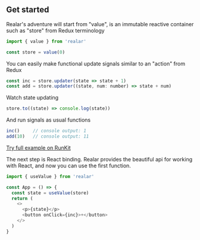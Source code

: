 ## Get started

Realar's adventure will start from "value", is an immutable reactive container such as "store" from Redux terminology

```javascript
import { value } from 'realar'

const store = value(0)
```

You can easily make functional update signals similar to an "action" from Redux

```javascript
const inc = store.updater(state => state + 1)
const add = store.updater((state, num: number) => state + num)
```

Watch state updating

```javascript
store.to((state) => console.log(state))
```

And run signals as usual functions

```javascript
inc()     // console output: 1
add(10)   // console output: 11
```

[Try full example on RunKit](https://runkit.com/betula/60b4e0cab769ca0021660348)

The next step is React binding. Realar provides the beautiful api for working with React, and now you can use the first function.

```javascript
import { useValue } from 'realar'

const App = () => {
  const state = useValue(store)
  return (
    <>
      <p>{state}</p>
      <button onClick={inc}>+</button>
    </>
  )
}
```
